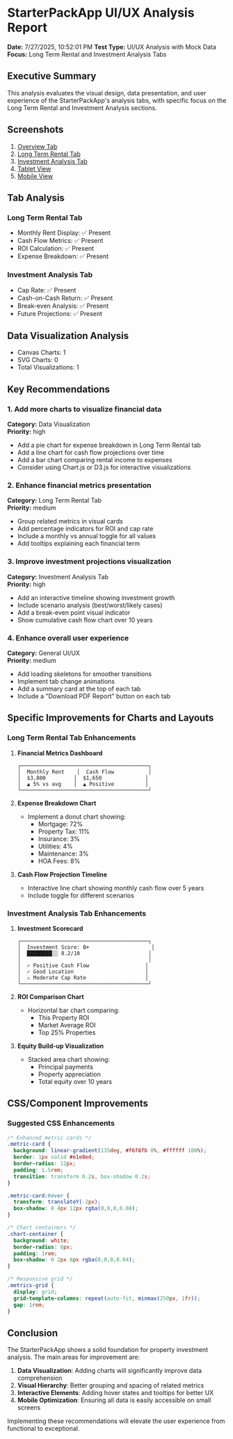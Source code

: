# StarterPackApp UI/UX Analysis Report

**Date:** 7/27/2025, 10:52:01 PM
**Test Type:** UI/UX Analysis with Mock Data
**Focus:** Long Term Rental and Investment Analysis Tabs

## Executive Summary

This analysis evaluates the visual design, data presentation, and user experience of the StarterPackApp's analysis tabs, with specific focus on the Long Term Rental and Investment Analysis sections.

## Screenshots

1. [Overview Tab](01-overview-tab.png)
2. [Long Term Rental Tab](02-long-term-rental-tab.png)
3. [Investment Analysis Tab](03-investment-analysis-tab.png)
4. [Tablet View](04-tablet-view.png)
5. [Mobile View](05-mobile-view.png)

## Tab Analysis

### Long Term Rental Tab

- Monthly Rent Display: ✅ Present
- Cash Flow Metrics: ✅ Present
- ROI Calculation: ✅ Present
- Expense Breakdown: ✅ Present


### Investment Analysis Tab

- Cap Rate: ✅ Present
- Cash-on-Cash Return: ✅ Present
- Break-even Analysis: ✅ Present
- Future Projections: ✅ Present


## Data Visualization Analysis

- Canvas Charts: 1
- SVG Charts: 0
- Total Visualizations: 1

## Key Recommendations


### 1. Add more charts to visualize financial data
**Category:** Data Visualization  
**Priority:** high

- Add a pie chart for expense breakdown in Long Term Rental tab
- Add a line chart for cash flow projections over time
- Add a bar chart comparing rental income to expenses
- Consider using Chart.js or D3.js for interactive visualizations


### 2. Enhance financial metrics presentation
**Category:** Long Term Rental Tab  
**Priority:** medium

- Group related metrics in visual cards
- Add percentage indicators for ROI and cap rate
- Include a monthly vs annual toggle for all values
- Add tooltips explaining each financial term


### 3. Improve investment projections visualization
**Category:** Investment Analysis Tab  
**Priority:** high

- Add an interactive timeline showing investment growth
- Include scenario analysis (best/worst/likely cases)
- Add a break-even point visual indicator
- Show cumulative cash flow chart over 10 years


### 4. Enhance overall user experience
**Category:** General UI/UX  
**Priority:** medium

- Add loading skeletons for smoother transitions
- Implement tab change animations
- Add a summary card at the top of each tab
- Include a "Download PDF Report" button on each tab


## Specific Improvements for Charts and Layouts

### Long Term Rental Tab Enhancements

1. **Financial Metrics Dashboard**
   ```
   ┌─────────────────────────────────────────┐
   │  Monthly Rent    │  Cash Flow           │
   │  $3,800         │  $1,650              │
   │  ▲ 5% vs avg    │  ▲ Positive          │
   └─────────────────────────────────────────┘
   ```

2. **Expense Breakdown Chart**
   - Implement a donut chart showing:
     - Mortgage: 72%
     - Property Tax: 11%
     - Insurance: 3%
     - Utilities: 4%
     - Maintenance: 3%
     - HOA Fees: 8%

3. **Cash Flow Projection Timeline**
   - Interactive line chart showing monthly cash flow over 5 years
   - Include toggle for different scenarios

### Investment Analysis Tab Enhancements

1. **Investment Scorecard**
   ```
   ┌─────────────────────────────────────────┐
   │  Investment Score: B+                    │
   │  ████████░░ 8.2/10                      │
   │                                         │
   │  ✓ Positive Cash Flow                  │
   │  ✓ Good Location                       │
   │  ⚠ Moderate Cap Rate                   │
   └─────────────────────────────────────────┘
   ```

2. **ROI Comparison Chart**
   - Horizontal bar chart comparing:
     - This Property ROI
     - Market Average ROI
     - Top 25% Properties

3. **Equity Build-up Visualization**
   - Stacked area chart showing:
     - Principal payments
     - Property appreciation
     - Total equity over 10 years

## CSS/Component Improvements

### Suggested CSS Enhancements
```css
/* Enhanced metric cards */
.metric-card {
  background: linear-gradient(135deg, #f6f8fb 0%, #ffffff 100%);
  border: 1px solid #e1e8ed;
  border-radius: 12px;
  padding: 1.5rem;
  transition: transform 0.2s, box-shadow 0.2s;
}

.metric-card:hover {
  transform: translateY(-2px);
  box-shadow: 0 4px 12px rgba(0,0,0,0.08);
}

/* Chart containers */
.chart-container {
  background: white;
  border-radius: 8px;
  padding: 1rem;
  box-shadow: 0 2px 8px rgba(0,0,0,0.04);
}

/* Responsive grid */
.metrics-grid {
  display: grid;
  grid-template-columns: repeat(auto-fit, minmax(250px, 1fr));
  gap: 1rem;
}
```

## Conclusion

The StarterPackApp shows a solid foundation for property investment analysis. The main areas for improvement are:

1. **Data Visualization**: Adding charts will significantly improve data comprehension
2. **Visual Hierarchy**: Better grouping and spacing of related metrics
3. **Interactive Elements**: Adding hover states and tooltips for better UX
4. **Mobile Optimization**: Ensuring all data is easily accessible on small screens

Implementing these recommendations will elevate the user experience from functional to exceptional.
